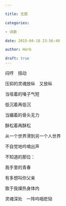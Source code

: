 ```yaml
---

title: 无题

categories:

- 诗歌

date: 2015-04-18 23:56:49

author: Herb

draft: true
---
```


闷哼　扭动

压抑的灵魂放纵　又放纵

当哑着的嗓子气短

低沉着再低沉

当媚着的骨头无力

酥松着再酥松

从一个世界滑到另一个人世界

不自觉地吟喃出声

不知道的那位：

我手里的青春

有多想叫你父亲

致于我燥热身体内

灵魂深处　一阵呜咽悲恸